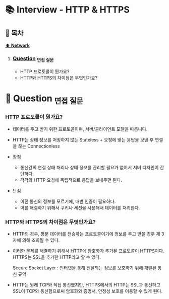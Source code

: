 # :books: Interview - HTTP & HTTPS

## :bookmark_tabs: 목차

[:arrow_up: **Network**](../README.md)

1. ### [Question](#) <sub>면접 질문</sub>

   - HTTP 프로토콜이 뭔가요?
   - HTTP와 HTTPS의 차이점은 무엇인가요?

# :closed_book: Question <sub>면접 질문</sub>

### HTTP 프로토콜이 뭔가요?

- 데이터를 주고 받기 위한 프로토콜이며, 서버/클라이언트 모델을 따릅니다.
- HTTP는 상태 정보를 저장하지 않는 Stateless + 요청에 맞는 응답을 보낸 후 연결을 끊는 Connectionless

- 장점
   - 통신간의 연결 상태 처리나 상태 정보를 관리할 필요가 없어서 서버 디자인이 간단하다.
   - 각각의 HTTP 요청에 독립적으로 응답을 보내주면 된다.
- 단점
   - 이전 통신의 정보를 모르기에, 매번 인증이 필요하다.
   - 이를 해결하기 위해서 쿠키나 세션을 사용해서 데이터를 처리한다.

### HTTP와 HTTPS의 차이점은 무엇인가요?

- HTTP의 경우, 평문 데이터를 전송하는 프로토콜이기에 정보를 주고 받을 경우 제 3자에 의해 조회될 수 있다.
- 이러한 문제를 해결하기 위해서 HTTP에 암호화가 추가된 프로토콜이 HTTPS이다.
HTTPS는 SSL을 추가한 HTTP라고 할 수 있다.

   Secure Socket Layer : 인터넷을 통해 전달되는 정보를 보호하기 위해 개발된 통신 규약

- HTTP는 원래 TCP와 직접 통신했지만, HTTPS에서의 HTTP는 SSL과 통신하고 SSL이 TCP와 통신함으로써 암호화와 증명서, 안정성 보호를 이용할 수 있게 된다.